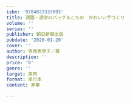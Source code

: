 ```yaml
---
isbn: '9784023333093'
title: 通園・通学のバッグ＆こもの　かわいい手づくり
volume: ''
series: ''
publisher: 朝日新聞出版
pubdate: '2020-01-20'
cover: ''
author: 寺西恵里子／著
description: ''
price: '0'
genre: ''
target: 実用
format: 単行本
content: 家事

---
```

